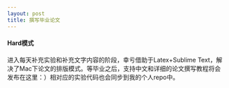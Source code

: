 ```yaml
---
layout: post
title: 撰写毕业论文
---
```


#### Hard模式

进入每天补充实验和补充文字内容的阶段，幸亏借助于Latex+Sublime Text，解决了Mac下论文的排版模式。等毕业之后，支持中文和详细的论文撰写教程将会发布在这里：）相对应的实验代码也会同步到我的个人repo中。


